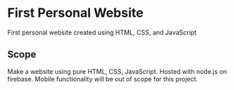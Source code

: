 # First Personal Website
First personal website created using HTML, CSS, and JavaScript

## Scope
Make a website using pure HTML, CSS, JavaScript. Hosted with node.js on firebase. Mobile functionality will be out of scope for this project.
